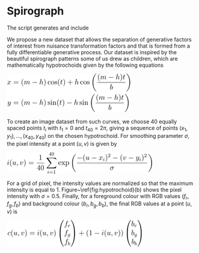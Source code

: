 # Spirograph

The script generates and include 

We propose a new dataset that allows the separation of generative factors of interest from nuisance transformation factors and that is formed from a fully differentiable generative process. Our dataset is inspired by the beautiful spirograph patterns some of us drew as children, which are mathematically hypotrochoids given by the following equations

![eq1](https://github.com/rattaoup/spirograph/blob/main/plots/eq1.png)

To create an image dataset from such curves, we choose 40 equally spaced points $t_i$ with $t_1 = 0$ and $t_{40} = 2\pi$, giving a sequence of points $(x_1, y_1), ..., (x_{40}, y_{40})$ on the chosen hypotrochoid. For smoothing parameter $\sigma$, the pixel intensity at a point $(u, v)$ is given by

![eq2](https://github.com/rattaoup/spirograph/blob/main/plots/eq2.png)

For a grid of pixel, the intensity values are normalized so that the maximum intensity is equal to 1. Figure~\ref{fig:hypotrochoid}(b) shows the pixel intensity with $\sigma=0.5$. Finally, for a foreground colour with RGB values $(f_r,f_g,f_b)$ and background colour $(b_r,b_g,b_b)$, the final RGB values at a point $(u, v)$ is

![eq3](https://github.com/rattaoup/spirograph/blob/main/plots/eq3.png)

